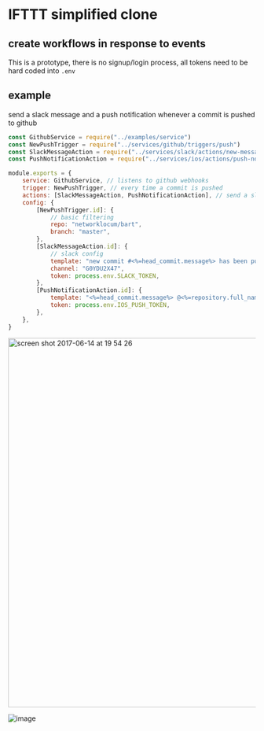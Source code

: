 # IFTTT simplified clone

## create workflows in response to events

This is a prototype, there is no signup/login process, all tokens need to be hard coded into `.env`

## example

send a slack message and a push notification whenever a commit is pushed to github

```javascript
const GithubService = require("../examples/service")
const NewPushTrigger = require("../services/github/triggers/push")
const SlackMessageAction = require("../services/slack/actions/new-message")
const PushNotificationAction = require("../services/ios/actions/push-notification")

module.exports = {
    service: GithubService, // listens to github webhooks
    trigger: NewPushTrigger, // every time a commit is pushed
    actions: [SlackMessageAction, PushNotificationAction], // send a slack message and a push notification
    config: {
        [NewPushTrigger.id]: {
            // basic filtering
            repo: "networklocum/bart",
            branch: "master",
        },
        [SlackMessageAction.id]: {
            // slack config
            template: "new commit #<%=head_commit.message%> has been pushed to <%=repository.full_name%> by <%=head_commit.author.username%>",
            channel: "G0YDU2X47",
            token: process.env.SLACK_TOKEN,
        },
        [PushNotificationAction.id]: {
            template: "<%=head_commit.message%> @<%=repository.full_name%> (<%=head_commit.author.username%>)",
            token: process.env.IOS_PUSH_TOKEN,
        },
    },
}
```

<img width="751" alt="screen shot 2017-06-14 at 19 54 26" src="https://user-images.githubusercontent.com/543507/27149395-51ab47dc-513b-11e7-8941-b4494d4b0a68.png">

![image](https://user-images.githubusercontent.com/543507/27149442-876e8b9a-513b-11e7-8398-564946c15a8b.png)